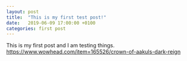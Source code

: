 ```yaml
---
layout: post
title:  "This is my first test post!"
date:   2019-06-09 17:00:00 +0100
categories: first post
---
```

This is my first post and I am testing things.
https://www.wowhead.com/item=165526/crown-of-aakuls-dark-reign
